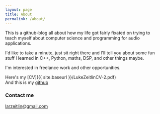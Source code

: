 ```yaml
---
layout: page
title: About
permalink: /about/
---
```


This is a github-blog all about how my life got fairly fixated on trying to teach myself about computer science and programming for audio applications. 

I'd like to take a minute, just sit right there and I'll tell you about some fun stuff I learned in C++, Python, maths, DSP, and other things maybe. 

I'm interested in freelance work and other opportunities.

Here's my [CV]({{ site.baseurl }}/LukeZeitlinCV-2.pdf)  
And this is my [github](https://github.com/larzeitlin)


### Contact me
[larzeitlin@gmail.com](mailto:larzeitlin@gmail.com)